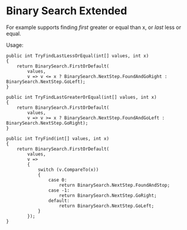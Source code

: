 ﻿# Binary Search Extended

For example supports finding _first_ greater or equal than x, or _last_ less or equal.

Usage:

    public int TryFindLastLessOrEqual(int[] values, int x)
    {
        return BinarySearch.FirstOrDefault(
            values,
            v => v <= x ? BinarySearch.NextStep.FoundAndGoRight : BinarySearch.NextStep.GoLeft);
    }

    public int TryFindLastGreaterOrEqual(int[] values, int x)
    {
        return BinarySearch.FirstOrDefault(
            values,
            v => v >= x ? BinarySearch.NextStep.FoundAndGoLeft : BinarySearch.NextStep.GoRight);
    }

    public int TryFind(int[] values, int x)
    {
        return BinarySearch.FirstOrDefault(
            values,
            v =>
            {
                switch (v.CompareTo(x))
                {
                    case 0:
                        return BinarySearch.NextStep.FoundAndStop;
                    case -1:
                        return BinarySearch.NextStep.GoRight;
                    default:
                        return BinarySearch.NextStep.GoLeft;
                }
            });
    }